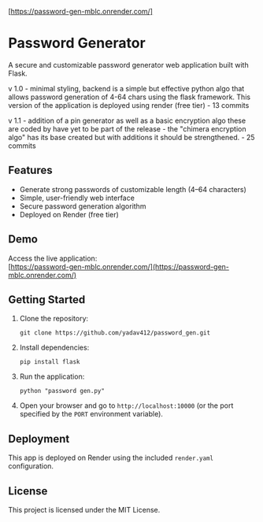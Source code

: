 [https://password-gen-mblc.onrender.com/]

# Password Generator

A secure and customizable password generator web application built with Flask.

v 1.0 - minimal styling, backend is a simple but effective python algo that allows password generation of 4-64 chars using the flask framework. This version of the application is deployed using render (free tier) - 13 commits

v 1.1 - addition of a pin generator as well as a basic encryption algo these are coded by have yet to be part of the release - the "chimera encryption algo" has its base created but with additions it should be strengthened. - 25 commits

## Features

- Generate strong passwords of customizable length (4–64 characters)
- Simple, user-friendly web interface
- Secure password generation algorithm
- Deployed on Render (free tier)

## Demo

Access the live application:  
[https://password-gen-mblc.onrender.com/](https://password-gen-mblc.onrender.com/)

## Getting Started

1. Clone the repository:
   ```
   git clone https://github.com/yadav412/password_gen.git
   ```
2. Install dependencies:
   ```
   pip install flask
   ```
3. Run the application:
   ```
   python "password gen.py"
   ```
4. Open your browser and go to `http://localhost:10000` (or the port specified by the `PORT` environment variable).

## Deployment

This app is deployed on Render using the included `render.yaml` configuration.

## License

This project is licensed under the MIT License.
